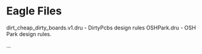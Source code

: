 Eagle Files
===========

dirt_cheap_dirty_boards.v1.dru - DirtyPcbs design rules
OSHPark.dru - OSH Park design rules.

...